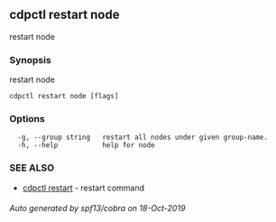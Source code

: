 ## cdpctl restart node

restart node

### Synopsis

restart node

```
cdpctl restart node [flags]
```

### Options

```
  -g, --group string   restart all nodes under given group-name.
  -h, --help           help for node
```

### SEE ALSO

* [cdpctl restart](cdpctl_restart.md)	 - restart command

###### Auto generated by spf13/cobra on 18-Oct-2019
